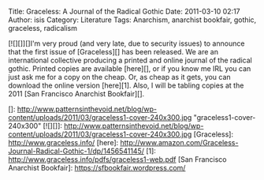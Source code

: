 Title: Graceless: A Journal of the Radical Gothic
Date: 2011-03-10 02:17
Author: isis
Category: Literature
Tags: Anarchism, anarchist bookfair, gothic, graceless, radicalism

[![][]][]I'm very proud (and very late, due to security issues) to
announce that the first issue of [Graceless][] has been released. We are
an international collective producing a printed and online journal of
the radical gothic. Printed copies are available [here][], or if you
know me IRL you can just ask me for a copy on the cheap. Or, as cheap as
it gets, you can download the online version [here][1]. Also, I will be
tabling copies at the 2011 [San Francisco Anarchist Bookfair][].

  []: http://www.patternsinthevoid.net/blog/wp-content/uploads/2011/03/graceless1-cover-240x300.jpg
    "graceless1-cover-240x300"
  [![][]]: http://www.patternsinthevoid.net/blog/wp-content/uploads/2011/03/graceless1-cover-240x300.jpg
  [Graceless]: http://www.graceless.info/
  [here]: http://www.amazon.com/Graceless-Journal-Radical-Gothic-1/dp/1456541145/
  [1]: http://www.graceless.info/pdfs/graceless1-web.pdf
  [San Francisco Anarchist Bookfair]: https://sfbookfair.wordpress.com/
